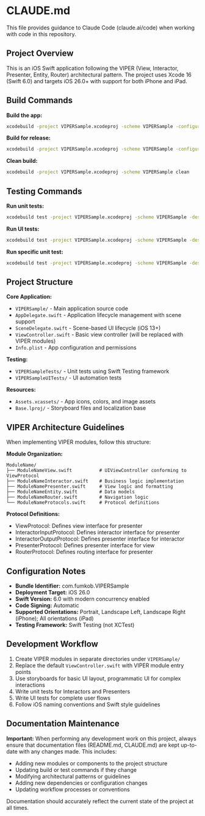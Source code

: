# CLAUDE.md

This file provides guidance to Claude Code (claude.ai/code) when working with code in this repository.

## Project Overview

This is an iOS Swift application following the VIPER (View, Interactor, Presenter, Entity, Router) architectural pattern. The project uses Xcode 16 (Swift 6.0) and targets iOS 26.0+ with support for both iPhone and iPad.

## Build Commands

**Build the app:**
```bash
xcodebuild -project VIPERSample.xcodeproj -scheme VIPERSample -configuration Debug build
```

**Build for release:**
```bash
xcodebuild -project VIPERSample.xcodeproj -scheme VIPERSample -configuration Release build
```

**Clean build:**
```bash
xcodebuild -project VIPERSample.xcodeproj -scheme VIPERSample clean
```

## Testing Commands

**Run unit tests:**
```bash
xcodebuild test -project VIPERSample.xcodeproj -scheme VIPERSample -destination 'platform=iOS Simulator,name=iPhone 15,OS=latest'
```

**Run UI tests:**
```bash
xcodebuild test -project VIPERSample.xcodeproj -scheme VIPERSample -destination 'platform=iOS Simulator,name=iPhone 15,OS=latest' -only-testing:VIPERSampleUITests
```

**Run specific unit test:**
```bash
xcodebuild test -project VIPERSample.xcodeproj -scheme VIPERSample -destination 'platform=iOS Simulator,name=iPhone 15,OS=latest' -only-testing:VIPERSampleTests/VIPERSampleTests/example
```

## Project Structure

**Core Application:**
- `VIPERSample/` - Main application source code
- `AppDelegate.swift` - Application lifecycle management with scene support
- `SceneDelegate.swift` - Scene-based UI lifecycle (iOS 13+)
- `ViewController.swift` - Basic view controller (will be replaced with VIPER modules)
- `Info.plist` - App configuration and permissions

**Testing:**
- `VIPERSampleTests/` - Unit tests using Swift Testing framework
- `VIPERSampleUITests/` - UI automation tests

**Resources:**
- `Assets.xcassets/` - App icons, colors, and image assets
- `Base.lproj/` - Storyboard files and localization base

## VIPER Architecture Guidelines

When implementing VIPER modules, follow this structure:

**Module Organization:**
```
ModuleName/
├── ModuleNameView.swift          # UIViewController conforming to ViewProtocol
├── ModuleNameInteractor.swift    # Business logic implementation
├── ModuleNamePresenter.swift     # View logic and formatting
├── ModuleNameEntity.swift        # Data models
├── ModuleNameRouter.swift        # Navigation logic
└── ModuleNameProtocols.swift     # Protocol definitions
```

**Protocol Definitions:**
- ViewProtocol: Defines view interface for presenter
- InteractorInputProtocol: Defines interactor interface for presenter
- InteractorOutputProtocol: Defines presenter interface for interactor
- PresenterProtocol: Defines presenter interface for view
- RouterProtocol: Defines routing interface for presenter

## Configuration Notes

- **Bundle Identifier:** com.fumkob.VIPERSample
- **Deployment Target:** iOS 26.0
- **Swift Version:** 6.0 with modern concurrency enabled
- **Code Signing:** Automatic
- **Supported Orientations:** Portrait, Landscape Left, Landscape Right (iPhone); All orientations (iPad)
- **Testing Framework:** Swift Testing (not XCTest)

## Development Workflow

1. Create VIPER modules in separate directories under `VIPERSample/`
2. Replace the default `ViewController.swift` with VIPER module entry points
3. Use storyboards for basic UI layout, programmatic UI for complex interactions
4. Write unit tests for Interactors and Presenters
5. Write UI tests for complete user flows
6. Follow iOS naming conventions and Swift style guidelines

## Documentation Maintenance

**Important:** When performing any development work on this project, always ensure that documentation files (README.md, CLAUDE.md) are kept up-to-date with any changes made. This includes:

- Adding new modules or components to the project structure
- Updating build or test commands if they change
- Modifying architectural patterns or guidelines
- Adding new dependencies or configuration changes
- Updating workflow processes or conventions

Documentation should accurately reflect the current state of the project at all times.